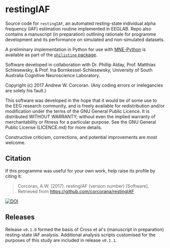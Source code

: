 # restingIAF
Source code for `restingIAF`, an automated resting-state individual alpha frequency (IAF) estimation routine implemented in EEGLAB. 
Repo also contains a manuscript (in preparation) outlining rationale for programme development and its performance on simulated and non-simulated datasets.

A preliminary implementation in Python for use with [MNE-Python](https://martinos.org/mne/) is available as part of the [`philistine` package](https://gitlab.com/palday/philistine).

Software developed in collaboration with Dr. Phillip Alday, Prof. Matthias Schlesewsky, & Prof. Ina Bornkessel-Schlesewsky, University of South Australia Cognitive Neuroscience Laboratory.

Copyright (c) 2017 Andrew W. Corcoran.
(Any coding errors or inelegancies are solely his fault.)

This software was developed in the hope that it would be of some use to the EEG research community, and is freely available for redistribution and/or modification under the terms of the GNU General Public Licence. 
It is distributed WITHOUT WARRANTY; without even the implied warranty of merchantability or fitness for a particular purpose. 
See the GNU General Public License (LICENCE.md) for more details.

Constructive criticism, corrections, and potential improvements are most welcome.

## Citation
If this programme was useful for your own work, help raise its profile by citing it: 

> Corcoran, A.W. (2017). restingIAF (version number) [Software]. Retrieved from https://github.com/corcorana/restingIAF

[![DOI](https://zenodo.org/badge/80904585.svg)](https://zenodo.org/badge/latestdoi/80904585)

## Releases
Release `v0.1.0` formed the basis of Cross et al's (manuscript in preparation) resting-state IAF analysis. 
Additional analysis scripts customised for the purposes of this study are included in release `v0.1.1`.
